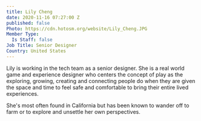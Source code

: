 ```yaml
---
title: Lily Cheng
date: 2020-11-16 07:27:00 Z
published: false
Photo: https://cdn.hotosm.org/website/Lily_Cheng.JPG
Member Type:
  Is Staff: false
Job Title: Senior Designer
Country: United States
---
```


Lily is working in the tech team as a senior designer. She is a real world game and experience designer who centers the concept of play as the exploring, growing, creating and connecting people do when they are given the space and time to feel safe and comfortable to bring their entire lived experiences.  

She's most often found in California but has been known to wander off to farm or to explore and unsettle her own perspectives. 